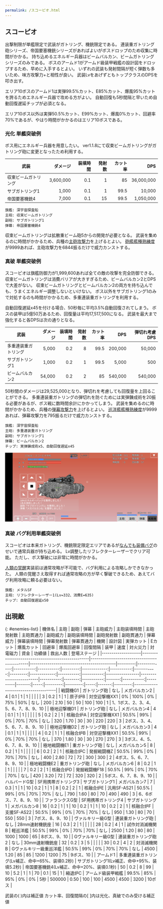 ```yaml
---
permalink: /スコーピオ.html
---
```

## スコーピオ

出撃制限が単艦限定で武装がガトリング、機銃限定である。
連装重ガトリング砲シリーズ、帝国要塞機銃シリーズがあればよいがボスドロップのため収集に時間がかかる。
持ち込めるエネルギー兵器はビームバルカン、ビームガトリングシリーズのみである。
ボスのアームド1がアームド級装甲戦艦の設計図をドロップするため、早めに入手するとよい。
いずれの武装も発射間隔が短く弾数も多いため、味方攻撃力+と相性が良い。
武装LvをあげずともトップクラスのDPSを叩き出す。

エリア10ボスのアームド1は実弾99.5%カット、E85%カット、爆風95%カットを誇るためエネルギー兵器で攻める方がよい。
自動回復も5秒間隔と早いため自動回復遅延チップが必須となる。

エリア10ボス以外は実弾50.5%カット、E99%カット、爆風0%カット、回避率70%であるが、やはり時間がかかるのはエリア10ボスである。

### 光化 単艦突破例

ボス用にエネルギー兵器を用意したい。
ver1.1.8にて収束ビームガトリングがガトリング砲に変更となったため利用する。

| 武装                 |  ダメージ | 装填時間 | 発射数 | カット率 |        DPS |
|----------------------|----------:|---------:|-------:|---------:|-----------:|
| 収束ビームガトリング | 3,600,000 |      0.1 |      1 |       85 | 36,000,000 |
| サブガトリング1      |     1,000 |      0.1 |      1 |     99.5 |     10,000 |
| 帝国要塞機銃4        |     7,000 |      0.1 |     15 |     99.5 |  1,050,000 |

```
旗艦: 深宇宙探査船
主砲: 収束ビームガトリング
副砲: サブガトリング1
弾幕: 帝国要塞機銃4
```

収束ビームガトリングは拡散重ビーム砲5からの開発が必要となる。
武装を集めるのに時間がかかるため、兵種の[主砲攻撃力](兵種.md#主砲、副砲、弾幕攻撃力)を上げるとよい。
[砲艦艦種熟練度](艦種熟練度.md#巡洋艦、SF、砲艦)が9999あれば、主砲攻撃力を6844振るだけで威力カンストする。

### 真破 単艦突破例

スコーピオは旗艦防御力が1,999,600あれば全ての敵の攻撃を完全防御できる。
収束ビームガトリングは消費バリアが大きすぎるため、ビームバルカン2とDPSで大差がない。
収束ビームガトリングとビームバルカン2の両方を持ち込んでも、うまくエネルギー調整しないといけない。
ボス以外をサブガトリング1のみで対処するのも時間がかかるため、多重連装重ガトリングを利用する。

自動回復遅延x45を付ける場合、50秒毎に平均3.5%自動回復されてしまう。
ボスの装甲は5億50万あるため、回復量は平均17,517,500になる。
武装を最大まで強化すると各DPSは次の通りとなる。

| 武装                 | ダメージ | 装填時間 | 発射数 | カット率 |     DPS | 弾切れ考慮DPS |
|----------------------|---------:|---------:|-------:|---------:|--------:|--------------:|
| 多重連装重ガトリング |    5,000 |      0.2 |      8 |     99.5 | 200,000 |        50,000 |
| サブガトリング1      |    1,000 |      0.2 |      1 |     99.5 |   5,000 |           500 |
| ビームバルカン2      |   54,000 |      0.2 |      2 |       85 | 540,000 |       540,000 |

50秒間のダメージは29,525,000となり、弾切れを考慮しても回復量を上回ることができる。
多重連装重ガトリングの弾切れを防ぐためには実弾錬成術を20振る必要があるが、ボス戦に数時間余計にかかってしまう。
武装を集めるのに時間がかかるため、兵種の[弾幕攻撃力](兵種.md#主砲、副砲、弾幕攻撃力)を上げるとよい。
[巡洋艦艦種熟練度](艦種熟練度.md#巡洋艦、SF、砲艦)が9999あれば、弾幕攻撃力を795振るだけで威力カンストする。

```
旗艦: 深宇宙探査船
主砲: 多重連装重ガトリング
副砲: サブガトリング1
弾幕: ビームバルカン2
チップ: 実弾錬成術x5、自動回復遅延x45
```

![スコーピオエリア10ボス](./image/スコーピオエリア10ボス.png)

### 真破 バグ利用単艦突破例

スコーピオは本来ガトリング、機銃限定限定エリアであるが[なんでも装備バグ](バグ.md#なんでも装備バグ)のせいで通常兵器が持ち込める。
Lv調整したリフレクターレーザーでクリア可能。
ただし、ボス撃破には非常に時間がかかる。

[人類の覚醒](兵種.md#人類の覚醒)実装前は通常攻略が不可能で、バグ利用による攻略しかできなかった。
人類の覚醒さえ取得すれば通常攻略の方が早く撃破できるため、あえてバグ利用攻略に頼る必要はない。

```
旗艦: メタルSF
主砲: リフレクターレーザー1(Lv=332、消費E=635)
チップ: 自動回復遅延x50
```

## 出現敵

{: #enemies-list}
| 機体名             | 主砲                                              | 副砲                                         | 弾幕                                       | 主砲威力 | 主砲装填時間 | 主砲発射数 | 主砲貫通力 | 副砲威力 | 副砲装填時間 | 副砲発射数 | 副砲貫通力 | 弾幕威力 | 弾幕装填時間 | 弾幕発射数 | 弾幕貫通力 | 機関            | 設計図                  | 実弾カット | Eカット | 爆風カット | 回避率 | 爆風回避率 | 回復間隔 |   装甲 | 速度 | 対火災力 | 対電磁力 | 資金 | 功績値 | 救出人数 | 登場ステージ                         |
|--------------------|---------------------------------------------------|----------------------------------------------|--------------------------------------------|---------:|-------------:|-----------:|-----------:|---------:|-------------:|-----------:|-----------:|---------:|-------------:|-----------:|-----------:|-----------------|-------------------------|-----------:|--------:|-----------:|-------:|-----------:|----------|-------:|-----:|---------:|---------:|-----:|-------:|---------:|--------------------------------------|
| 戦闘機G1           | ガトリング砲                                      | なし                                         | メガバルカン2                              |        4 |          0.1 |          1 |          1 |          |              |            |            |        3 |          0.2 |          1 |          1 | 原子炉B         | 対空迎撃機XX1           |         0% |    100% |         0% |    75% |        50% | なし     |    200 | 2.10 |       50 |       50 |  100 |    100 |        1 | 1、1ボス、2、3、4、5、6、7、8、9、10 |
| 極地迎撃機D1       | ガトリング砲                                      | なし                                         | メガバルカン4                              |        4 |          0.1 |          1 |          1 |          |              |            |            |        5 |          0.2 |          2 |          1 | 核融合炉A       | 対空迎撃機XX1           |      50.5% |     99% |         0% |    70% |        70% | なし     |    320 | 1.70 |       30 |       30 |  220 |    220 |        3 | 2ボス、3、4、5、6、7、8、9、10       |
| 極地迎撃機D2       | ガトリング砲                                      | なし                                         | メガバルカン3                              |        4 |          0.1 |          1 |          1 |          |              |            |            |        4 |          0.2 |          1 |          1 | 核融合炉B       | 対空迎撃機XX1           |      50.5% |     99% |         0% |    70% |        70% | なし     |    370 | 1.80 |       30 |       30 |  270 |    270 |        3 | 3ボス、4、5、6、7、8、9、10          |
| 極地戦闘機E1       | 重ガトリング砲                                    | なし                                         | メガバルカン5                              |        8 |          0.2 |          1 |          1 |          |              |            |            |        6 |          0.2 |          2 |          1 | 核融合炉C       | 発掘戦闘機Z             |      50.5% |     99% |         0% |    70% |        70% | なし     |    400 | 2.80 |       72 |       72 |  300 |    300 |        2 | 4ボス、5、6、7、8、9、10             |
| 極地戦闘機E2       | 重ガトリング砲                                    | なし                                         | メガバルカン6                              |        8 |          0.2 |          1 |          1 |          |              |            |            |        7 |          0.2 |          2 |          1 | 核融合炉D       | 発掘戦闘機F18           |      50.5% |     99% |         0% |    70% |        70% | なし     |    420 | 3.20 |       72 |       72 |  320 |    320 |        2 | 5ボス、6、7、8、9、10                |
| ハルバードG型      | SF用携帯ガトリング3                               | サブガトリング1                              | メガバルカン7                              |        7 |          0.3 |          1 |          1 |       10 |          0.2 |          1 |          1 |        8 |          0.2 |          2 |          1 | 核融合炉E       | 汎用SF-AS21             |      50.5% |     99% |         0% |    70% |        70% | なし     |    790 | 1.60 |       80 |       70 |  490 |    490 |        3 | 6、6ボス、7、8、9、10                |
| ファランクスG型    | SF用携帯ガトリング4                               | サブガトリング1                              | メガバルカン8                              |       16 |          0.2 |          1 |          1 |       10 |          0.2 |          1 |          1 |       10 |          0.2 |          2 |          1 | 核融合炉F       | 支援SF-AS22             |      50.5% |     99% |         0% |    70% |        70% | なし     |    950 | 1.30 |       80 |       70 |  550 |    550 |        3 | 7ボス、8、9、10                      |
| ヴァルキリー級G型  | 連装重ガトリング砲                                | なし                                         | 28mm速射機銃座                             |       16 |          0.3 |          2 |          1 |          |              |            |            |       28 |          0.2 |          4 |          1 | 試作対消滅機関B | 軽巡洋艦                |      50.5% |     99% |         0% |    70% |        70% | なし     |   2500 | 1.20 |       80 |       80 | 1000 |   1000 |       65 | 8ボス、9、10                         |
| Gヴァルキリー級G型 | 連装重ガトリング砲2                               | なし                                         | 30mm速射機銃座                             |       32 |          0.2 |          3 |          5 |          |              |            |            |       30 |          0.2 |          4 |          2 | 対消滅機関B     | Gヴァルキリー級重巡洋艦 |      50.5% |     99% |         0% |    70% |        70% | なし     |   4500 | 1.20 |       85 |       85 | 1200 |   1200 |       75 | 9ボス、10                            |
| アームド1          | 多重連装重ガトリング(Lv補正、命中+65%、装填0.2秒) | サブガトリング1(Lv補正、命中+95%、装填5.2秒) | 帝国要塞機銃4(Lv補正、命中+20%、装填0.1秒) |       50 |          0.2 |          8 |         99 |       10 |          5.2 |          1 |          1 |       70 |          0.1 |         15 |          1 | 縮退炉C         | アームド級装甲戦艦      |      99.5% |     85% |        95% |     0% |         0% | 5秒      | 500000 | 0.50 |      100 |      100 | 4500 |   4500 |     3200 | 10ボス                               |

武装の( )内は補正値
カット率、回復間隔の[ ]内は光化、真破でのみ受ける補正値
